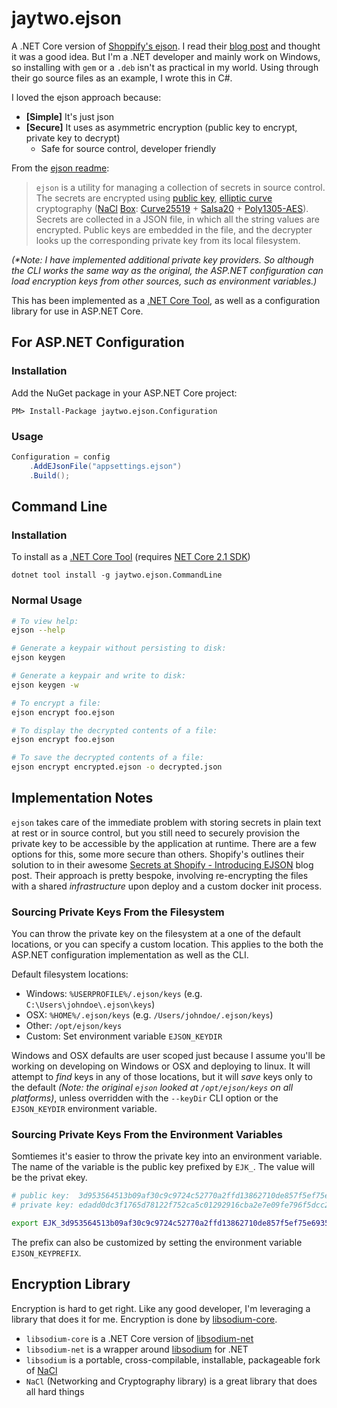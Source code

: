 # jaytwo.ejson

A .NET Core version of [Shoppify's ejson](https://github.com/Shopify/ejson).  I read their [blog post](https://engineering.shopify.com/blogs/engineering/secrets-at-shopify-introducing-ejson)  and thought it was a good idea.  But I'm a .NET developer and mainly work on Windows, so installing with `gem` or a `.deb` isn't as  practical in my world.  Using through their go source files as an example, I wrote this in C#.

I loved the ejson approach because:

* **\[Simple\]** It's just json
* **\[Secure\]** It uses as asymmetric encryption (public key to encrypt, private key to decrypt)
  * Safe for source control, developer friendly

From the [ejson readme](https://github.com/Shopify/ejson/blob/master/README.md): 

> `ejson` is a utility for managing a collection of secrets in source control. The
secrets are encrypted using [public
key](http://en.wikipedia.org/wiki/Public-key_cryptography), [elliptic
curve](http://en.wikipedia.org/wiki/Elliptic_curve_cryptography) cryptography
([NaCl](http://nacl.cr.yp.to/) [Box](http://nacl.cr.yp.to/box.html):
[Curve25519](http://en.wikipedia.org/wiki/Curve25519) +
[Salsa20](http://en.wikipedia.org/wiki/Salsa20) +
[Poly1305-AES](http://en.wikipedia.org/wiki/Poly1305-AES)). Secrets are
collected in a JSON file, in which all the string values are encrypted. Public
keys are embedded in the file, and the decrypter looks up the corresponding
private key from its local filesystem.

_(*Note: I have implemented additional private key providers.  So although the CLI works the same way as the original, the ASP.NET configuration can load encryption keys from other sources, such as environment variables.)_

This has been implemented as a [.NET Core Tool](https://docs.microsoft.com/en-us/dotnet/core/tools/global-tools), as well as a configuration library
for use in ASP.NET Core.

## For ASP.NET Configuration

### Installation

Add the NuGet package in your ASP.NET Core project:

```
PM> Install-Package jaytwo.ejson.Configuration
```

### Usage

```cs
Configuration = config
    .AddEJsonFile("appsettings.ejson")
    .Build();
```

## Command Line

### Installation

To install as a [.NET Core Tool](https://docs.microsoft.com/en-us/dotnet/core/tools/global-tools) (requires [NET Core 2.1 SDK](https://dotnet.microsoft.com/download/dotnet-core/2.1))

```
dotnet tool install -g jaytwo.ejson.CommandLine
```

### Normal Usage

```bash
# To view help:
ejson --help

# Generate a keypair without persisting to disk:
ejson keygen

# Generate a keypair and write to disk:
ejson keygen -w

# To encrypt a file:
ejson encrypt foo.ejson

# To display the decrypted contents of a file:
ejson encrypt foo.ejson

# To save the decrypted contents of a file:
ejson encrypt encrypted.ejson -o decrypted.json
```

## Implementation Notes

`ejson` takes care of the immediate problem with storing secrets in plain text at rest or in source control, but you still need to securely provision the private key to be accessible by the application at runtime.  There are a few options for this, some more secure than others.  Shopify's outlines their solution to in their awesome [Secrets at Shopify - Introducing EJSON](https://engineering.shopify.com/blogs/engineering/secrets-at-shopify-introducing-ejson) blog post.  Their approach is pretty bespoke, involving re-encrypting the files with a shared _infrastructure_ upon deploy and a custom docker init process. 

### Sourcing Private Keys From the Filesystem

You can throw the private key on the filesystem at a one of the default locations, or you can specify a custom location.  This applies to the both the ASP.NET configuration implementation as well as the CLI.

Default filesystem locations:

* Windows: `%USERPROFILE%/.ejson/keys` (e.g. `C:\Users\johndoe\.ejson\keys`)
* OSX: `%HOME%/.ejson/keys` (e.g. `/Users/johndoe/.ejson/keys`)
* Other: `/opt/ejson/keys`
* Custom: Set environment variable `EJSON_KEYDIR`

Windows and OSX defaults are user scoped just because I assume you'll be working on developing on Windows or OSX and deploying to linux.  It will attempt to _find_ keys in any of those locations, but it will _save_ keys only to the default _(Note: the original `ejson` looked at `/opt/ejson/keys` on all platforms)_, unless overridden with the `--keyDir` CLI option or the `EJSON_KEYDIR` environment variable.

### Sourcing Private Keys From the Environment Variables

Somtiemes it's easier to throw the private key into an environment variable.  The name of the variable is the public key prefixed by `EJK_`.  The value will be the privat ekey.

```bash
# public key:  3d953564513b09af30c9c9724c52770a2ffd13862710de857f5ef75e69350e52
# private key: edadd0dc3f1765d78122f752ca5c01292916cba2e7e09fe796f5dcc2423faadd

export EJK_3d953564513b09af30c9c9724c52770a2ffd13862710de857f5ef75e69350e52=edadd0dc3f1765d78122f752ca5c01292916cba2e7e09fe796f5dcc2423faadd
```

The prefix can also be customized by setting the environment variable `EJSON_KEYPREFIX`.

## Encryption Library

Encryption is hard to get right.  Like any good developer, I'm leveraging a library that does it for me.  Encryption is done by [libsodium-core](https://github.com/tabrath/libsodium-core/).

* `libsodium-core` is a .NET Core version of [libsodium-net](https://github.com/adamcaudill/libsodium-net)
* `libsodium-net` is a wrapper around [libsodium](https://github.com/jedisct1/libsodium) for .NET
* `libsodium` is a portable, cross-compilable, installable, packageable fork of [NaCl](http://nacl.cr.yp.to/)
* `NaCl` (Networking and Cryptography library) is a great library that does all hard things
